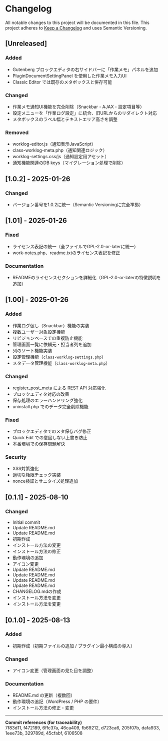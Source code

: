 # Changelog
All notable changes to this project will be documented in this file.
This project adheres to [Keep a Changelog](https://keepachangelog.com/en/1.0.0/) and uses Semantic Versioning.

## [Unreleased]
### Added
- Gutenberg ブロックエディタの右サイドバーに「作業メモ」パネルを追加
- PluginDocumentSettingPanel を使用した作業メモ入力UI
- Classic Editor では既存のメタボックスと併存可能

### Changed
- 作業メモ通知UI機能を完全削除（Snackbar・AJAX・設定項目等）
- 設定メニューを「作業ログ設定」に統合、旧URLからのリダイレクト対応
- メタボックスのラベル幅とテキストエリア高さを調整

### Removed
- worklog-editor.js（通知表示JavaScript）
- class-worklog-meta.php（通知関連ロジック）
- worklog-settings.css/js（通知設定用アセット）
- 通知機能関連のDB keys（マイグレーション処理で削除）

## [1.0.2] - 2025-01-26
### Changed
- バージョン番号を1.0.2に統一（Semantic Versioningに完全準拠）

## [1.01] - 2025-01-26
### Fixed
- ライセンス表記の統一（全ファイルでGPL-2.0-or-laterに統一）
- work-notes.php、readme.txtのライセンス表記を修正

### Documentation  
- READMEのライセンスセクションを詳細化（GPL-2.0-or-laterの特徴説明を追加）

## [1.00] - 2025-01-26
### Added
- 作業ログ促し（Snackbar）機能の実装
- 複数ユーザー対象設定機能
- リビジョンベースでの重複防止機能
- 管理画面一覧に依頼元・担当者列を追加
- 列のソート機能実装
- 設定管理機能（`class-worklog-settings.php`）
- メタデータ管理機能（`class-worklog-meta.php`）

### Changed
- register_post_meta による REST API 対応強化
- ブロックエディタ対応の改善
- 保存処理のエラーハンドリング強化
- uninstall.php でのデータ完全削除機能

### Fixed
- ブロックエディタでのメタ保存バグ修正
- Quick Edit での意図しない上書き防止
- 本番環境での保存問題解決

### Security
- XSS対策強化
- 適切な権限チェック実装
- nonce検証とサニタイズ処理追加

## [0.1.1] - 2025-08-10
### Changed
- Initial commit
- Update README.md
- Update README.md
- 初期作成
- インストール方法の変更
- インストール方法の修正
- 動作環境の追加
- アイコン変更
- Update README.md
- Update README.md
- Update README.md
- Update README.md
- CHANGELOG.mdの作成
- インストール方法を変更
- インストール方法を変更


## [0.1.0] - 2025-08-13
### Added
- 初期作成（初期ファイルの追加 / プラグイン最小構成の導入）

### Changed
- アイコン変更（管理画面の見た目を調整）

### Documentation
- README.md の更新（複数回）
- 動作環境の追記（WordPress / PHP の要件）
- インストール方法の修正・変更

---
**Commit references (for traceability)**  
7f83d11, f472189, 6ffc37a, 46ca409, fb69212, d723ca6, 205f07b, dafa933, 1eee73b, 329789d, 45cfabf, 6106508
